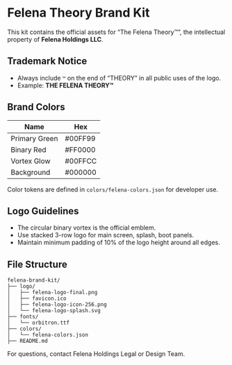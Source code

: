 
# Felena Theory Brand Kit

This kit contains the official assets for “The Felena Theory™”, the intellectual property of **Felena Holdings LLC**.

## Trademark Notice

- Always include `™` on the end of “THEORY” in all public uses of the logo.
- Example: **THE FELENA THEORY™**

## Brand Colors

| Name           | Hex       |
|----------------|-----------|
| Primary Green  | #00FF99   |
| Binary Red     | #FF0000   |
| Vortex Glow    | #00FFCC   |
| Background     | #000000   |

Color tokens are defined in `colors/felena-colors.json` for developer use.

## Logo Guidelines

- The circular binary vortex is the official emblem.
- Use stacked 3-row logo for main screen, splash, boot panels.
- Maintain minimum padding of 10% of the logo height around all edges.

## File Structure

```
felena-brand-kit/
├── logo/
│   ├── felena-logo-final.png
│   ├── favicon.ico
│   ├── felena-logo-icon-256.png
│   └── felena-logo-splash.svg
├── fonts/
│   └── orbitron.ttf
├── colors/
│   └── felena-colors.json
├── README.md
```

For questions, contact Felena Holdings Legal or Design Team.
